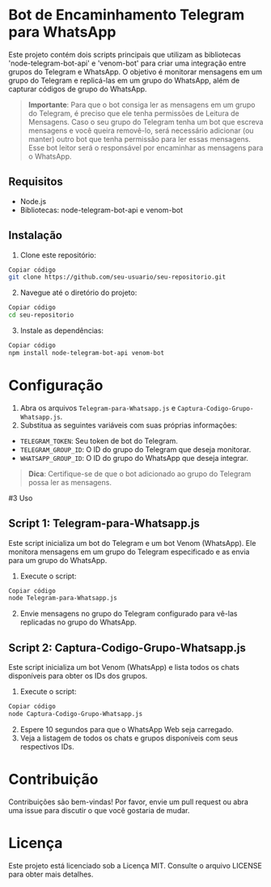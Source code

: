 # Bot de Encaminhamento Telegram para WhatsApp

Este projeto contém dois scripts principais que utilizam as bibliotecas 'node-telegram-bot-api' e 'venom-bot' para criar uma integração entre grupos do Telegram e WhatsApp. O objetivo é monitorar mensagens em um grupo do Telegram e replicá-las em um grupo do WhatsApp, além de capturar códigos de grupo do WhatsApp.

> **Importante**: Para que o bot consiga ler as mensagens em um grupo do Telegram, é preciso que ele tenha permissões de Leitura de Mensagens. Caso o seu grupo do Telegram tenha um bot que escreva mensagens e você queira removê-lo, será necessário adicionar (ou manter) outro bot que tenha permissão para ler essas mensagens. Esse bot leitor será o responsável por encaminhar as mensagens para o WhatsApp.

## Requisitos
- Node.js
- Bibliotecas: node-telegram-bot-api e venom-bot

## Instalação

1. Clone este repositório:

```bash
Copiar código
git clone https://github.com/seu-usuario/seu-repositorio.git
```
2. Navegue até o diretório do projeto:

```bash
Copiar código
cd seu-repositorio
```
3. Instale as dependências:

```bash
Copiar código
npm install node-telegram-bot-api venom-bot
```
# Configuração
1. Abra os arquivos `Telegram-para-Whatsapp.js` e `Captura-Codigo-Grupo-Whatsapp.js`.
2. Substitua as seguintes variáveis com suas próprias informações:
- `TELEGRAM_TOKEN`: Seu token de bot do Telegram.
- `TELEGRAM_GROUP_ID`: O ID do grupo do Telegram que deseja monitorar.
- `WHATSAPP_GROUP_ID`: O ID do grupo do WhatsApp que deseja integrar.
> **Dica**: Certifique-se de que o bot adicionado ao grupo do Telegram possa ler as mensagens.

#3 Uso
## Script 1: Telegram-para-Whatsapp.js
Este script inicializa um bot do Telegram e um bot Venom (WhatsApp). Ele monitora mensagens em um grupo do Telegram especificado e as envia para um grupo do WhatsApp.

1. Execute o script:
```bash
Copiar código
node Telegram-para-Whatsapp.js
```
2. Envie mensagens no grupo do Telegram configurado para vê-las replicadas no grupo do WhatsApp.

## Script 2: Captura-Codigo-Grupo-Whatsapp.js
Este script inicializa um bot Venom (WhatsApp) e lista todos os chats disponíveis para obter os IDs dos grupos.

1. Execute o script:
```bash
Copiar código
node Captura-Codigo-Grupo-Whatsapp.js
```
2. Espere 10 segundos para que o WhatsApp Web seja carregado.
3. Veja a listagem de todos os chats e grupos disponíveis com seus respectivos IDs.
# Contribuição
Contribuições são bem-vindas! Por favor, envie um pull request ou abra uma issue para discutir o que você gostaria de mudar.

# Licença
Este projeto está licenciado sob a Licença MIT. Consulte o arquivo LICENSE para obter mais detalhes.

